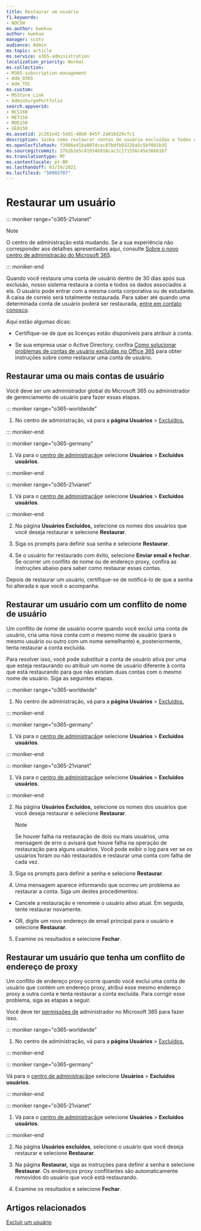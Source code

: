 ```yaml
---
title: Restaurar um usuário
f1.keywords:
- NOCSH
ms.author: kwekua
author: kwekua
manager: scotv
audience: Admin
ms.topic: article
ms.service: o365-administration
localization_priority: Normal
ms.collection:
- M365-subscription-management
- Adm_O365
- Adm_TOC
ms.custom:
- MSStore_Link
- AdminSurgePortfolio
search.appverid:
- BCS160
- MET150
- MOE150
- GEA150
ms.assetid: 2c261e42-5dd1-48b0-845f-2a016d29cfc1
description: Saiba como restaurar contas de usuário excluídas e todos os dados associados.
ms.openlocfilehash: f3986ed1ba007dcac87bdfb9322ba5c5bf081b35
ms.sourcegitcommit: 27b2b2e5c41934b918cac2c171556c45e36661bf
ms.translationtype: MT
ms.contentlocale: pt-BR
ms.lasthandoff: 03/19/2021
ms.locfileid: "50903707"
---
```

# <a name="restore-a-user"></a>Restaurar um usuário

::: moniker range="o365-21vianet"

> [!NOTE]
> O centro de administração está mudando. Se a sua experiência não corresponder aos detalhes apresentados aqui, consulte [Sobre o novo centro de administração do Microsoft 365](../microsoft-365-admin-center-preview.md?preserve-view=true&view=o365-21vianet).

::: moniker-end
   
Quando você restaura uma conta de usuário dentro de 30 dias após sua exclusão, nosso sistema restaura a conta e todos os dados associados a ela. O usuário pode entrar com a mesma conta corporativa ou de estudante. A caixa de correio será totalmente restaurada. Para saber até quando uma determinada conta de usuário poderá ser restaurada, [entre em contato conosco](../contact-support-for-business-products.md).
  
Aqui estão algumas dicas:
  
- Certifique-se de que as licenças estão disponíveis para atribuir à conta.
    
- Se sua empresa usar o Active Directory, confira [Como solucionar problemas de contas de usuário excluídas no Office 365](https://support.microsoft.com/kb/2619308) para obter instruções sobre como restaurar uma conta de usuário. 
    
## <a name="restore-one-or-more-user-accounts"></a>Restaurar uma ou mais contas de usuário

Você deve ser um administrador global do Microsoft 365 ou administrador de gerenciamento de usuário para fazer essas etapas. 
  
 
::: moniker range="o365-worldwide"

1. No centro de administração, vá para a **página Usuários** \> <a href="https://go.microsoft.com/fwlink/p/?linkid=2071581" target="_blank">Excluídos.</a>

::: moniker-end

::: moniker range="o365-germany"

1. Vá para o [centro de administração](https://go.microsoft.com/fwlink/p/?linkid=848041)e selecione **Usuários** \> **Excluídos usuários**.

::: moniker-end

::: moniker range="o365-21vianet"

1. Vá para o [centro de administração](https://go.microsoft.com/fwlink/p/?linkid=850627)e selecione **Usuários** \> **Excluídos usuários**.

::: moniker-end

2. Na página **Usuários Excluídos,** selecione os nomes dos usuários que você deseja restaurar e selecione **Restaurar**.
    
 
3. Siga os prompts para definir sua senha e selecione **Restaurar**.
    
4. Se o usuário for restaurado com êxito, selecione **Enviar email e fechar**. Se ocorrer um conflito de nome ou de endereço proxy, confira as instruções abaixo para saber como restaurar essas contas.
    
Depois de restaurar um usuário, certifique-se de notificá-lo de que a senha foi alterada e que você o acompanha.
  
## <a name="restore-a-user-that-has-a-user-name-conflict"></a>Restaurar um usuário com um conflito de nome de usuário
<a name="RestoreUserNameConflict"> </a>

Um conflito de nome de usuário ocorre quando você exclui uma conta de usuário, cria uma nova conta com o mesmo nome de usuário (para o mesmo usuário ou outro com um nome semelhante) e, posteriormente, tenta restaurar a conta excluída.
  
Para resolver isso, você pode substituir a conta de usuário ativa por uma que esteja restaurando ou atribuir um nome de usuário diferente à conta que está restaurando para que não existam duas contas com o mesmo nome de usuário. Siga as seguintes etapas.
  

::: moniker range="o365-worldwide"

1. No centro de administração, vá para a **página Usuários** \> <a href="https://go.microsoft.com/fwlink/p/?linkid=2071581" target="_blank">Excluídos.</a>

::: moniker-end

::: moniker range="o365-germany"

1. Vá para o [centro de administração](https://go.microsoft.com/fwlink/p/?linkid=848041)e selecione **Usuários** \> **Excluídos usuários**.

::: moniker-end

::: moniker range="o365-21vianet"

1. Vá para o [centro de administração](https://go.microsoft.com/fwlink/p/?linkid=850627)e selecione **Usuários** \> **Excluídos usuários**.

::: moniker-end

  
2. Na página **Usuários Excluídos,** selecione os nomes dos usuários que você deseja restaurar e selecione **Restaurar**.
    
    > [!NOTE]
    > Se houver falha na restauração de dois ou mais usuários, uma mensagem de erro o avisará que houve falha na operação de restauração para alguns usuários. Você pode exibir o log para ver se os usuários foram ou não restaurados e restaurar uma conta com falha de cada vez. 
  
3. Siga os prompts para definir a senha e selecione **Restaurar**.
    
4. Uma mensagem aparece informando que ocorreu um problema ao restaurar a conta. Siga um destes procedimentos:
    
  - Cancele a restauração e renomeie o usuário ativo atual. Em seguida, tente restaurar novamente.
    
  - OR, digite um novo endereço de email principal para o usuário e selecione **Restaurar**.
    
5. Examine os resultados e selecione **Fechar**.
    
## <a name="restore-a-user-that-has-a-proxy-address-conflict"></a>Restaurar um usuário que tenha um conflito de endereço de proxy

Um conflito de endereço proxy ocorre quando você exclui uma conta de usuário que contém um endereço proxy, atribui esse mesmo endereço proxy a outra conta e tenta restaurar a conta excluída. Para corrigir esse problema, siga as etapas a seguir.
  
Você deve ter [permissões de](about-admin-roles.md) administrador no Microsoft 365 para fazer isso. 
  

::: moniker range="o365-worldwide"

1. No centro de administração, vá para a **página Usuários** \> <a href="https://go.microsoft.com/fwlink/p/?linkid=2071581" target="_blank">Excluídos.</a>

::: moniker-end

::: moniker range="o365-germany"

Vá para o [centro de administração](https://go.microsoft.com/fwlink/p/?linkid=848041)e selecione **Usuários** \> **Excluídos usuários**.

::: moniker-end

::: moniker range="o365-21vianet"

1. Vá para o [centro de administração](https://go.microsoft.com/fwlink/p/?linkid=850627)e selecione **Usuários** \> **Excluídos usuários**.

::: moniker-end

2. Na página **Usuários excluídos**, selecione o usuário que você deseja restaurar e selecione **Restaurar**. 
    
3. Na página **Restaurar,** siga as instruções para definir a senha e selecione **Restaurar**. Os endereços proxy conflitantes são automaticamente removidos do usuário que você está restaurando.
    
4. Examine os resultados e selecione **Fechar**.

## <a name="related-articles"></a>Artigos relacionados

[Excluir um usuário](delete-a-user.md)
